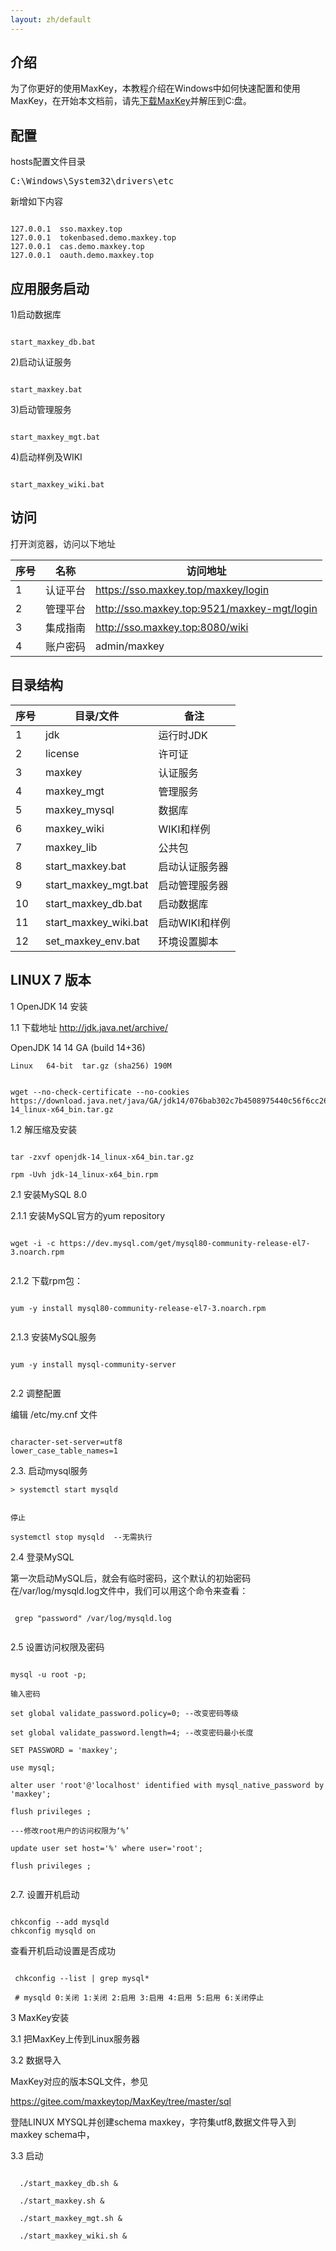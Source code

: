 ```yaml
---
layout: zh/default
---
```

<h2>介绍</h2>
为了你更好的使用MaxKey，本教程介绍在Windows中如何快速配置和使用MaxKey，在开始本文档前，请先<a href="https://www.maxkey.top/zh/about/download.html" target="_blank">下载MaxKey</a>并解压到C:盘。

<h2>配置</h2>
hosts配置文件目录
<pre class="prettyprint">
C:\Windows\System32\drivers\etc
</pre>
新增如下内容
<pre><code class="ini hljs">
127.0.0.1  sso.maxkey.top
127.0.0.1  tokenbased.demo.maxkey.top
127.0.0.1  cas.demo.maxkey.top
127.0.0.1  oauth.demo.maxkey.top
</code></pre>

<h2>应用服务启动</h2>
1)启动数据库
<pre><code class="bash hljs">
start_maxkey_db.bat
</code></pre>
2)启动认证服务
<pre><code class="bash hljs">
start_maxkey.bat
</code></pre>
3)启动管理服务
<pre><code class="bash hljs">
start_maxkey_mgt.bat
</code></pre>
4)启动样例及WIKI
<pre><code class="bash hljs">
start_maxkey_wiki.bat
</code></pre>
	
<h2>访问</h2>
打开浏览器，访问以下地址
<table border="0" class="table table-striped table-bordered ">
		<thead>
			<tr>
				<th>序号</th><th>名称</th><th>访问地址</th>
			</tr>
		</thead>
		<tbody>
			<tr>
				<td>1</td><td>认证平台</td><td><a href="https://sso.maxkey.top/maxkey/login" target="blank">https://sso.maxkey.top/maxkey/login</a></td>
			</tr>
			<tr>
				<td>2</td><td>管理平台</td><td><a href="http://sso.maxkey.top:9521/maxkey-mgt/login" target="blank">http://sso.maxkey.top:9521/maxkey-mgt/login</a></td>
			</tr>
			<tr>
				<td>3</td><td>集成指南</td><td><a href="http://sso.maxkey.top:8080/wiki" target="blank">http://sso.maxkey.top:8080/wiki</a></td>
			</tr>
			<tr>
				<td>4</td><td>账户密码</td><td>admin/maxkey</td>
			</tr>
		</tbody>
</table>		


<h2>目录结构</h2>
<table border="0" class="table table-striped table-bordered ">
	<thead>
		<tr>
			<th>序号</th><th>目录/文件</th><th>备注</th>
		</tr>
	</thead>
	<tbody>
		<tr>
			<td>1</td><td>jdk</td><td>运行时JDK</td>
		</tr>
		<tr>
			<td>2</td><td>license</td><td>许可证</td>
		</tr>
		<tr>
			<td>3</td><td>maxkey</td><td>认证服务</td>
		</tr>
		<tr>
			<td>4</td><td>maxkey_mgt</td><td>管理服务</td>
		</tr>
		<tr>
			<td>5</td><td>maxkey_mysql</td><td>数据库</td>
		</tr>
		<tr>
			<td>6</td><td>maxkey_wiki</td><td>WIKI和样例</td>
		</tr>
		<tr>
			<td>7</td><td>maxkey_lib</td><td>公共包</td>
		</tr>
		<tr>
			<td>8</td><td>start_maxkey.bat</td><td>启动认证服务器</td>
		</tr>
		<tr>
			<td>9</td><td>start_maxkey_mgt.bat</td><td>启动管理服务器</td>
		</tr>
		<tr>
			<td>10</td><td>start_maxkey_db.bat</td><td>启动数据库</td>
		</tr>
		<tr>
			<td>11</td><td>start_maxkey_wiki.bat</td><td>启动WIKI和样例</td>
		</tr>
		<tr>
			<td>12</td><td>set_maxkey_env.bat</td><td>环境设置脚本</td>
		</tr>
	</tbody>
</table>

<h2>LINUX 7 版本</h2>

1 OpenJDK 14 安装

1.1 下载地址
http://jdk.java.net/archive/

OpenJDK 14
14 GA (build 14+36)

    Linux	64-bit	tar.gz (sha256) 190M
	
<pre><code class="bash hljs">	
wget --no-check-certificate --no-cookies https://download.java.net/java/GA/jdk14/076bab302c7b4508975440c56f6cc26a/36/GPL/openjdk-14_linux-x64_bin.tar.gz
</code></pre>
 
1.2 解压缩及安装

<pre><code class="bash hljs">
tar -zxvf openjdk-14_linux-x64_bin.tar.gz

rpm -Uvh jdk-14_linux-x64_bin.rpm
</code></pre>


2.1 安装MySQL 8.0

2.1.1 安装MySQL官方的yum repository

<pre><code class="bash hljs">
wget -i -c https://dev.mysql.com/get/mysql80-community-release-el7-3.noarch.rpm
 </code></pre>
 
2.1.2 下载rpm包：

<pre><code class="bash hljs">
yum -y install mysql80-community-release-el7-3.noarch.rpm
 </code></pre>
 
2.1.3 安装MySQL服务
 
<pre><code class="bash hljs">
yum -y install mysql-community-server
 </code></pre>

 
2.2 调整配置

编辑 /etc/my.cnf 文件

<pre><code class="bash hljs">
character-set-server=utf8
lower_case_table_names=1
</code></pre>
 
2.3. 启动mysql服务

    > systemctl start mysqld
	
	
	停止
	
	systemctl stop mysqld  --无需执行
	
	
2.4 登录MySQL

 第一次启动MySQL后，就会有临时密码，这个默认的初始密码在/var/log/mysqld.log文件中，我们可以用这个命令来查看：
 
 <pre><code class="bash hljs">
 grep "password" /var/log/mysqld.log
 </code></pre>
 
2.5 设置访问权限及密码

<pre><code class="bash hljs">
mysql -u root -p;

输入密码

set global validate_password.policy=0; --改变密码等级

set global validate_password.length=4; --改变密码最小长度

SET PASSWORD = 'maxkey';

use mysql;

alter user 'root'@'localhost' identified with mysql_native_password by 'maxkey';

flush privileges ;

---修改root用户的访问权限为‘%’

update user set host='%' where user='root';

flush privileges ;

</code></pre>
 
2.7. 设置开机启动

<pre><code class="bash hljs">
chkconfig --add mysqld
chkconfig mysqld on
</code></pre>

查看开机启动设置是否成功

<pre><code class="bash hljs">
 chkconfig --list | grep mysql*
 
 # mysqld 0:关闭 1:关闭 2:启用 3:启用 4:启用 5:启用 6:关闭停止
</code></pre>


3 MaxKey安装

3.1 把MaxKey上传到Linux服务器

3.2 数据导入

MaxKey对应的版本SQL文件，参见

https://gitee.com/maxkeytop/MaxKey/tree/master/sql

登陆LINUX MYSQL并创建schema maxkey，字符集utf8,数据文件导入到maxkey schema中，


3.3 启动
<pre><code class="bash hljs">
  ./start_maxkey_db.sh &
  
  ./start_maxkey.sh &
  
  ./start_maxkey_mgt.sh &
  
  ./start_maxkey_wiki.sh &
</code></pre>
